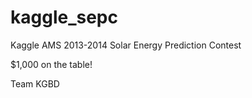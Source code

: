 kaggle_sepc
===========

Kaggle AMS 2013-2014 Solar Energy Prediction Contest

$1,000 on the table!

Team KGBD

